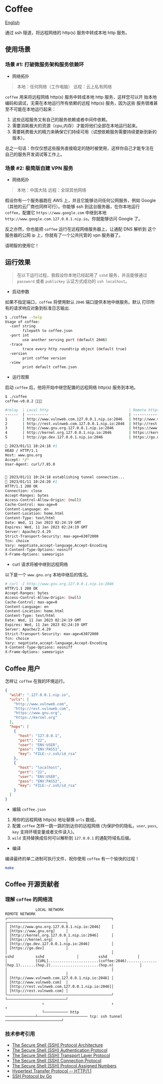 # Coffee

[English](README.md)

通过 ssh 隧道，将远程网络的 http(s) 服务中转成本地 http 服务。

## 使用场景

### 场景 #1: 打破微服务架构服务依赖环

- 网络拓扑

> 本地：任何网络（工作电脑）
> 远程：云上私有网络

`coffee` 用来将远程网络 http(s) 服务中转成本地 http 服务，这样您可以开
始本地编码和调试，无需在本地运行所有依赖的远程 http(s) 服务，因为这些
服务很难甚至不可能在本地运行起来：

1. 这些远程服务又有自己的服务依赖或者中间件依赖。
2. 需要消耗极大的资源（cpu,内存）才能将他们全部在本地运行起来。
3. 需要耗费极大的精力来确保它们持续可用（试想依赖服务需要持续更新到新的版本）。

总之一句话：你仅仅想这些服务直接稳定的随时被使用，这样你自己才能专注在
自己的服务开发调试等工作上。

### 场景 #2: 极简版自建 VPN 服务

- 网络拓扑

> 本地：中国大陆
> 远程：全球其他网络

假设你有一个服务器跑在 AWS 上，并且它能够访问任何公网服务，例如 Google
（其他的云厂商也同样可行）。你能够 ssh 到这台服务器，在你本地运行
`coffee`，配置它 `https://www.google.com` 中继到本地
`http://www.google.com.127.0.0.1.nip.io`。你就能够访问 Google 了。

反之亦然，你也能把 `coffee` 运行在远程网络服务器上，让通配 DNS 解析到
这个服务器的公网 ip 上，你就有了一个公共托管的 vpn 服务器了。

请明智的使用它！

## 运行效果

> 在以下运行过程，我假设你本地已经起用了 `sshd` 服务，并且能够通过
> `password` 或者 `publickey` 认证方式成功的 `ssh localhost`。

- 启动参数

如果不指定端口，`coffee` 将使用默认 `2046` 端口提供本地中继服务。默认
打印所有的请求响应对象到标准日志输出.

```bash
$ ./coffee --help
Usage of coffee:
  -conf string
        filepath to coffee.json
  -port int
        use another serving port (default 2046)
  -trace
        trace every http roundtrip object (default true)
  -version
        print coffee version
  -view
        print default coffee.json
```

- 运行观察

启动 `coffee` 后，他将开始中继您配置的远程网络 http(s) 服务到本地。

```bash
$ ./coffee
coffee-v0.0.2 🍵🍵🍵

#relay  | Local http                                     | Remote http(s)
------  | ----------                                     | --------------
1       | http://www.vulnweb.com.127.0.0.1.nip.io:2046   | http://www.vulnweb.com
2       | http://rest.vulnweb.com.127.0.0.1.nip.io:2046  | http://rest.vulnweb.com
3       | http://www.gnu.org.127.0.0.1.nip.io:2046       | https://www.gnu.org
4       | http://kernel.org.127.0.0.1.nip.io:2046        | https://kernel.org
5       | http://go.dev.127.0.0.1.nip.io:2046            | https://go.dev

🍵 2023/01/11 10:24:18 #1
HEAD / HTTP/1.1
Host: www.gnu.org
Accept: */*
User-Agent: curl/7.85.0


🍵 2023/01/11 10:24:18 establishing tunnel connection...
🍵 2023/01/11 10:24:20 #1
HTTP/1.1 200 OK
Connection: close
Accept-Ranges: bytes
Access-Control-Allow-Origin: (null)
Cache-Control: max-age=0
Content-Language: en
Content-Location: home.html
Content-Type: text/html
Date: Wed, 11 Jan 2023 02:24:19 GMT
Expires: Wed, 11 Jan 2023 02:24:19 GMT
Server: Apache/2.4.29
Strict-Transport-Security: max-age=63072000
Tcn: choice
Vary: negotiate,accept-language,Accept-Encoding
X-Content-Type-Options: nosniff
X-Frame-Options: sameorigin
```

- curl 请求将被中继到远程网络

以下是一个 `www.gnu.org` 本地中继后的情况。

```bash
# curl -I http://www.gnu.org.127.0.0.1.nip.io:2046
HTTP/1.1 200 OK
Accept-Ranges: bytes
Access-Control-Allow-Origin: (null)
Cache-Control: max-age=0
Content-Language: en
Content-Location: home.html
Content-Type: text/html
Date: Wed, 11 Jan 2023 02:24:19 GMT
Expires: Wed, 11 Jan 2023 02:24:19 GMT
Server: Apache/2.4.29
Strict-Transport-Security: max-age=63072000
Tcn: choice
Vary: negotiate,accept-language,Accept-Encoding
X-Content-Type-Options: nosniff
X-Frame-Options: sameorigin
```

## Coffee 用户

怎样让 `coffee` 在我的环境运行。

```json
{
  "wild": ".127.0.0.1.nip.io",
  "urls": [
    "http://www.vulnweb.com",
    "http://rest.vulnweb.com",
    "https://www.gnu.org",
    "https://kernel.org"
  ],
  "hops": [
    {
      "host": "127.0.0.1",
      "port": "22",
      "user": "ENV:USER",
      "pass": "ENV:PASS1",
      "key": "FILE:~/.ssh/id_rsa"
    },
    {
      "host": "localhost",
      "port": "22",
      "user": "ENV:USER",
      "pass": "ENV:PASS2",
      "key": "FILE:~/.ssh/id_rsa"
    }
  ]
}
```

- 编辑 `coffee.json`

1. 用你的远程网络 http(s) 地址替换 `urls` 数组。
2. 配置 `coffee` 怎样一跳一跳的到达你的远程网络 (为保护你的隐私，`user`, `pass`, `key` 支持环境变量或者文件读入)。
3. `wild` 支持替换成任何可以解析到 `127.0.0.1` 的通配符域名后缀。

- 编译

编译最终的单二进制可执行文件，祝你使用 `coffee` 有一个愉快的过程！

```bash
make
```

## Coffee 开源贡献者

### 理解 `coffee` 的网络流

```text
              LOCAL NETWORK                                                                                    REMOTE NETWORK
┌────────────────────────────────────────────────┐                                                      ┌───────────────────────────┐
│ [http://www.gnu.org.127.0.0.1.nip.io:2046]     │                                                      │ [https://www.gnu.org]     │
│ [http://kernel.org.127.0.0.1.nip.io:2046]      │                                                      │ [https://kernel.org]      │
│ [http://go.dev.127.0.0.1.nip.io:2046]          │                                                      │ [https://go.dev]          │
│                                                │                     sshd          sshd               │         sshd              │
│             [CURL].......................(coffee:2046)..............(hop.1).......(hop.2)......................(hop.n)            │
│                                                │                                                      │                           │
│ [http://www.vulnweb.com.127.0.0.1.nip.io:2046] │                                                      │ [http://www.vulnweb.com]  │
│ [http://rest.vulnweb.com.127.0.0.1.nip.io:2046]│                                                      │ [http://rest.vulnweb.com] │
└────────────────────────────────────────────────┘                                                      └───────────────────────────┘
                 ↑                               ↑                                                                  ↑
                 └─────────── http ──────────────┴─────────────────────── tcp: ssh tunnel ──────────────────────────┘
```

### 技术参考引用

- [The Secure Shell (SSH) Protocol Architecture](https://www.rfc-editor.org/rfc/rfc4251)
- [The Secure Shell (SSH) Authentication Protocol](https://www.rfc-editor.org/rfc/rfc4252)
- [The Secure Shell (SSH) Transport Layer Protocol](https://www.rfc-editor.org/rfc/rfc4253)
- [The Secure Shell (SSH) Connection Protocol](https://www.rfc-editor.org/rfc/rfc4254)
- [The Secure Shell (SSH) Protocol Assigned Numbers](https://www.rfc-editor.org/rfc/rfc4250)
- [Hypertext Transfer Protocol -- HTTP/1.1](https://www.rfc-editor.org/rfc/rfc2616)
- [SSH Protocol by Go](https://pkg.go.dev/golang.org/x/crypto/ssh)

